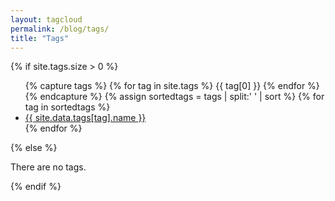 ```yaml
---
layout: tagcloud
permalink: /blog/tags/
title: "Tags"
---
```

{% if site.tags.size > 0 %}
<ul>
	{% capture tags %}
		{% for tag in site.tags %}
			{{ tag[0] }}
		{% endfor %}
	{% endcapture %}
	{% assign sortedtags = tags | split:' ' | sort %}
		{% for tag in sortedtags %}
  			<li><a id = "{{ tag }}" class='t' href="{{ site.url }}/blog/tags/{{ tag }}">{{ site.data.tags[tag].name }}</a></li>
		{% endfor %}
</ul>
{% else %}
<p class='notice-brown'>There are no tags.</p>
{% endif %}
